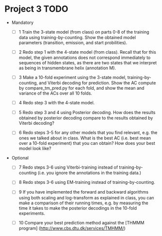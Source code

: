 Project 3 TODO
==============

  * Mandatory

    *[ ] 1 Train the 3-state model (from class) on parts 0-8 of the training data using training-by-counting.
    Show the obtained model parameters (transition, emission, and start probilities).

    *[ ] 2 Redo step 1 with the 4-state model (from class). Recall that for this model, the given annotations does
    not correspond immediately to sequences of hidden states, as there are two states that we interpret as being in
    transmembrane helix (annotation M).

    *[ ] 3 Make a 10-fold experiment using the 3-state model, training-by-counting, and Viterbi decoding for prediction.
    Show the AC compute by compare_tm_pred.py for each fold, and show the mean and variance of the ACs over all 10 folds.

    *[ ] 4 Redo step 3 with the 4-state model.

    *[ ] 5 Redo step 3 and 4 using Posterior decoding. How does the results obtained by posterior decoding compare to the
    results obtained by Viterbi decoding?

    *[ ] 6 Redo steps 3-5 for any other models that you find relevant, e.g. the ones we talked about in class. What is the
    best AC (i.e. best mean over a 10-fold experiment) that you can obtain? How does your best model look like?

  * Optional

    *[ ] 7 Redo steps 3-6 using Viterbi-training instead of training-by-counting (i.e. you ignore the annotations in the
    training data.)

    *[ ] 8 Redo steps 3-6 using EM-training instead of training-by-counting.

    *[ ] 9 If you have implemented the forward and backward algorithms using both scaling and log-transform as explained in
    class, you can make a comparison of their running times, e.g. by measuring the time it takes to make the
    posterior decodings in the 10-fold experiments.

    *[ ] 10 Compare your best prediction method against the [THMMM program] (http://www.cbs.dtu.dk/services/TMHMM/)



